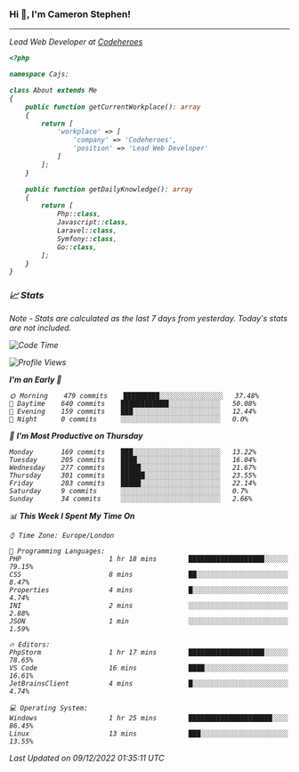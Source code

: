 ### Hi 👋, I'm Cameron Stephen!
<hr>
<p><em>Lead Web Developer at <a href="https://codeheroes.co.uk">Codeheroes</a></p>


```php
<?php

namespace Cajs;

class About extends Me
{
    public function getCurrentWorkplace(): array
    {
        return [
            'workplace' => [
                'company' => 'Codeheroes',
                'position' => 'Lead Web Developer'
            ]
        ];
    }

    public function getDailyKnowledge(): array
    {
        return [
            Php::class,
            Javascript::class,
            Laravel::class,
            Symfony::class,
            Go::class,
        ];
    }
}
```

### 📈 Stats
<p><em>Note - Stats are calculated as the last 7 days from yesterday. Today's stats are not included.</em></p>


<!--START_SECTION:waka-->
![Code Time](http://img.shields.io/badge/Code%20Time-3%2C229%20hrs%2059%20mins-blue)

![Profile Views](http://img.shields.io/badge/Profile%20Views-2-blue)

**I'm an Early 🐤** 

```text
🌞 Morning    479 commits    █████████░░░░░░░░░░░░░░░░   37.48% 
🌆 Daytime    640 commits    ████████████░░░░░░░░░░░░░   50.08% 
🌃 Evening    159 commits    ███░░░░░░░░░░░░░░░░░░░░░░   12.44% 
🌙 Night      0 commits      ░░░░░░░░░░░░░░░░░░░░░░░░░   0.0%

```
📅 **I'm Most Productive on Thursday** 

```text
Monday       169 commits    ███░░░░░░░░░░░░░░░░░░░░░░   13.22% 
Tuesday      205 commits    ████░░░░░░░░░░░░░░░░░░░░░   16.04% 
Wednesday    277 commits    █████░░░░░░░░░░░░░░░░░░░░   21.67% 
Thursday     301 commits    ██████░░░░░░░░░░░░░░░░░░░   23.55% 
Friday       283 commits    █████░░░░░░░░░░░░░░░░░░░░   22.14% 
Saturday     9 commits      ░░░░░░░░░░░░░░░░░░░░░░░░░   0.7% 
Sunday       34 commits     ░░░░░░░░░░░░░░░░░░░░░░░░░   2.66%

```


📊 **This Week I Spent My Time On** 

```text
⌚︎ Time Zone: Europe/London

💬 Programming Languages: 
PHP                      1 hr 18 mins        ███████████████████░░░░░░   79.15% 
CSS                      8 mins              ██░░░░░░░░░░░░░░░░░░░░░░░   8.47% 
Properties               4 mins              █░░░░░░░░░░░░░░░░░░░░░░░░   4.74% 
INI                      2 mins              ░░░░░░░░░░░░░░░░░░░░░░░░░   2.88% 
JSON                     1 min               ░░░░░░░░░░░░░░░░░░░░░░░░░   1.59%

🔥 Editors: 
PhpStorm                 1 hr 17 mins        ███████████████████░░░░░░   78.65% 
VS Code                  16 mins             ████░░░░░░░░░░░░░░░░░░░░░   16.61% 
JetBrainsClient          4 mins              █░░░░░░░░░░░░░░░░░░░░░░░░   4.74%

💻 Operating System: 
Windows                  1 hr 25 mins        █████████████████████░░░░   86.45% 
Linux                    13 mins             ███░░░░░░░░░░░░░░░░░░░░░░   13.55%

```


 Last Updated on 09/12/2022 01:35:11 UTC
<!--END_SECTION:waka-->
